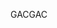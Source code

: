  <span data-ttu-id="aa541-101">GAC</span><span class="sxs-lookup"><span data-stu-id="aa541-101">GAC</span></span> 